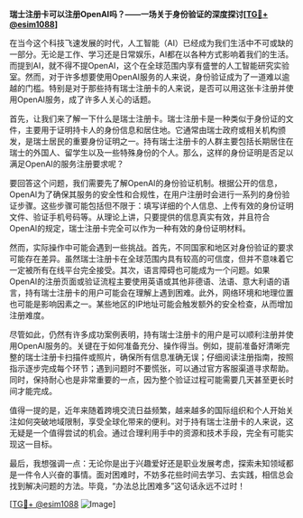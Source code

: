 **瑞士注册卡可以注册OpenAI吗？——一场关于身份验证的深度探讨[[TG💪+ @esim1088](https://t.me/s/esim1088)]**

在当今这个科技飞速发展的时代，人工智能（AI）已经成为我们生活中不可或缺的一部分。无论是工作、学习还是日常娱乐，AI都在以各种方式影响着我们的生活。而提到AI，就不得不提OpenAI，这个在全球范围内享有盛誉的人工智能研究实验室。然而，对于许多想要使用OpenAI服务的人来说，身份验证成为了一道难以逾越的门槛。特别是对于那些持有瑞士注册卡的人来说，是否可以用这张卡注册并使用OpenAI服务，成了许多人关心的话题。

首先，让我们来了解一下什么是瑞士注册卡。瑞士注册卡是一种类似于身份证的文件，主要用于证明持卡人的身份信息和居住地。它通常由瑞士政府或相关机构颁发，是瑞士居民的重要身份证明之一。持有瑞士注册卡的人群主要包括长期居住在瑞士的外国人、留学生以及一些特殊身份的个人。那么，这样的身份证明是否足以满足OpenAI的服务注册要求呢？

要回答这个问题，我们需要先了解OpenAI的身份验证机制。根据公开的信息，OpenAI为了确保其服务的安全性和合规性，在用户注册时会进行一系列的身份验证步骤。这些步骤可能包括但不限于：填写详细的个人信息、上传有效的身份证明文件、验证手机号码等。从理论上讲，只要提供的信息真实有效，并且符合OpenAI的规定，瑞士注册卡完全可以作为一种有效的身份证明材料。

然而，实际操作中可能会遇到一些挑战。首先，不同国家和地区对身份验证的要求可能存在差异。虽然瑞士注册卡在全球范围内具有较高的可信度，但并不意味着它一定被所有在线平台完全接受。其次，语言障碍也可能成为一个问题。如果OpenAI的注册页面或验证流程主要使用英语或其他非德语、法语、意大利语的语言，持有瑞士注册卡的用户可能会在理解上遇到困难。此外，网络环境和地理位置也可能是影响因素之一。某些地区的IP地址可能会触发额外的安全检查，从而增加注册难度。

尽管如此，仍然有许多成功案例表明，持有瑞士注册卡的用户是可以顺利注册并使用OpenAI服务的。关键在于如何准备充分、操作得当。例如，提前准备好清晰完整的瑞士注册卡扫描件或照片，确保所有信息准确无误；仔细阅读注册指南，按照指示逐步完成每个环节；遇到问题时不要慌张，可以通过官方客服渠道寻求帮助。同时，保持耐心也是非常重要的一点，因为整个验证过程可能需要几天甚至更长时间才能完成。

值得一提的是，近年来随着跨境交流日益频繁，越来越多的国际组织和个人开始关注如何突破地域限制，享受全球化带来的便利。对于持有瑞士注册卡的人来说，这无疑是一个值得尝试的机会。通过合理利用手中的资源和技术手段，完全有可能实现这一目标。

最后，我想强调一点：无论你是出于兴趣爱好还是职业发展考虑，探索未知领域都是一件令人兴奋的事情。面对困难时，不妨多花些时间去学习、去实践，相信总会找到解决问题的方法。毕竟，“办法总比困难多”这句话永远不过时！

[[TG💪+ @esim1088](https://t.me/s/esim1088) ![Image](https://i.postimg.cc/4NQfJmqS/Snipaste-2025-05-13-00-14-12.png)]